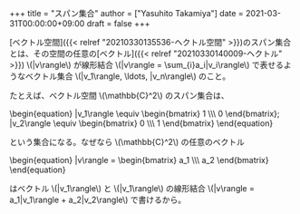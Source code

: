 +++
title = "スパン集合"
author = ["Yasuhito Takamiya"]
date = 2021-03-31T00:00:00+09:00
draft = false
+++

[ベクトル空間]({{< relref "20210330135536-ヘクトル空間" >}})のスパン集合とは、その空間の任意の[ベクトル]({{< relref "20210330140009-ヘクトル" >}}) \\(|v\rangle\\) が線形結合 \\(|v\rangle = \sum\_{i}a\_i|v\_i\rangle\\) で表せるようなベクトル集合 \\(|v\_1\rangle, \ldots, |v\_n\rangle\\) のこと。

たとえば、ベクトル空間 \\(\mathbb{C}^2\\) のスパン集合は、

\begin{equation}
|v\_1\rangle \equiv
\begin{bmatrix}
1 \\\\\\
0
\end{bmatrix};\
|v\_2\rangle \equiv
\begin{bmatrix}
0 \\\\\\
1
\end{bmatrix}
\end{equation}

という集合になる。なぜなら \\(\mathbb{C}^2\\) の任意のベクトル

\begin{equation}
|v\rangle =
\begin{bmatrix}
a\_1 \\\\\\
a\_2
\end{bmatrix}
\end{equation}

はベクトル \\(|v\_1\rangle\\) と \\(|v\_1\rangle\\) の線形結合 \\(|v\rangle = a\_1|v\_1\rangle + a\_2|v\_2\rangle\\) で書けるから。
